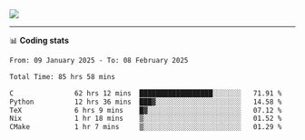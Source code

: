 <picture>
  <source
  srcset="https://github-readme-stats.vercel.app/api?username=sant0s12&show_icons=true&theme=dark"
  media="(prefers-color-scheme: dark)"
  />
  <source
  srcset="https://github-readme-stats.vercel.app/api?username=sant0s12&show_icons=true"
  media="(prefers-color-scheme: light)"
  />
  <img src="https://github-readme-stats.vercel.app/api?username=sant0s12&show_icons=true" />
</picture>

---

📊 **Coding stats**

<!--START_SECTION:waka-->

```txt
From: 09 January 2025 - To: 08 February 2025

Total Time: 85 hrs 58 mins

C               62 hrs 12 mins  ██████████████████░░░░░░░   71.91 %
Python          12 hrs 36 mins  ███▓░░░░░░░░░░░░░░░░░░░░░   14.58 %
TeX             6 hrs 9 mins    █▓░░░░░░░░░░░░░░░░░░░░░░░   07.12 %
Nix             1 hr 18 mins    ▒░░░░░░░░░░░░░░░░░░░░░░░░   01.52 %
CMake           1 hr 7 mins     ▒░░░░░░░░░░░░░░░░░░░░░░░░   01.29 %
```

<!--END_SECTION:waka-->
